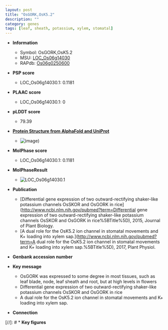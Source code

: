 ```yaml
---
layout: post
title: "OsGORK,OsK5.2"
description: ""
category: genes
tags: [leaf, sheath, potassium, xylem, stomatal]
---
```


* **Information**  
    + Symbol: OsGORK,OsK5.2  
    + MSU: [LOC_Os06g14030](http://rice.plantbiology.msu.edu/cgi-bin/ORF_infopage.cgi?orf=LOC_Os06g14030)  
    + RAPdb: [Os06g0250600](http://rapdb.dna.affrc.go.jp/viewer/gbrowse_details/irgsp1?name=Os06g0250600)  

* **PSP score**  
    + LOC_Os06g14030.1: 0.1181 

* **PLAAC score**  
    + LOC_Os06g14030.1: 0 

* **pLDDT score**
    + 79.39

* **[Protein Structure from AlphaFold and UniProt](https://www.uniprot.org/uniprotkb/Q653P0/entry#structure)**
    + ![image](https://ricepsp.github.io/images/Q6/AF-Q653P0-F1.png))

* **MolPhase score**
    + LOC_Os06g14030.1: 0.1181

* **MolPhaseResult**
    + ![LOC_Os06g14030.1](https://ricepsp.github.io/pictures/LOC_Os06g/LOC_Os06g14030.1.png)

* **Publication**  
    + [Differential gene expression of two outward-rectifying shaker-like potassium channels OsSKOR and OsGORK in rice](http://www.ncbi.nlm.nih.gov/pubmed?term=Differential gene expression of two outward-rectifying shaker-like potassium channels OsSKOR and OsGORK in rice%5BTitle%5D), 2015, Journal of Plant Biology.
    + [A dual role for the OsK5.2 ion channel in stomatal movements and K+ loading into xylem sap.](http://www.ncbi.nlm.nih.gov/pubmed?term=A dual role for the OsK5.2 ion channel in stomatal movements and K+ loading into xylem sap.%5BTitle%5D), 2017, Plant Physiol.

* **Genbank accession number**  

* **Key message**  
    + OsGORK was expressed to some degree in most tissues, such as leaf blade, node, leaf sheath and root, but at high levels in flowers
    + Differential gene expression of two outward-rectifying shaker-like potassium channels OsSKOR and OsGORK in rice
    + A dual role for the OsK5.2 ion channel in stomatal movements and K+ loading into xylem sap.

* **Connection**  

[//]: # * **Key figures**  


